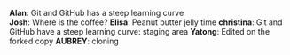 **Alan**: Git and GitHub has a steep learning curve  
**Josh**: Where is the coffee?
**Elisa**: Peanut butter jelly time
**christina**: Git and GitHub have a steep learning curve: staging area
**Yatong**: Edited on the forked copy
**AUBREY**: cloning   
